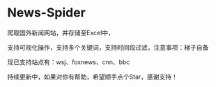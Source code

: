 # News-Spider
爬取国外新闻网站，并存储至Excel中，

支持可视化操作，支持多个关键词，支持时间段过滤，注意事项：梯子自备

现已支持站点有：wsj、foxnews、cnn、bbc

持续更新中，如果对你有帮助，希望顺手点个Star，感谢支持！
